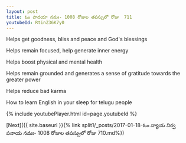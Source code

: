 ```yaml
---
layout: post
title: ఓం పాదయా నమః- 1008 రోజుల తపస్సులో రోజు  711
youtubeId: RtinZ36K7y0
---
```

 
 
Helps get goodness, bliss and peace and God's blessings
 
Helps remain focused, help generate inner energy 
 
Helps boost physical and mental health 
 
Helps remain grounded and generates a sense of gratitude towards the greater power 
 
Helps reduce bad karma
 
How to learn English in your sleep for telugu people
 
 
 
 


{% include youtubePlayer.html id=page.youtubeId %}
 
[Next]({{ site.baseurl }}{% link split1/_posts/2017-01-18-ఓం న్యాయ నిర్వ పనాయ నమః- 1008 రోజుల తపస్సులో రోజు  710.md%})
 
